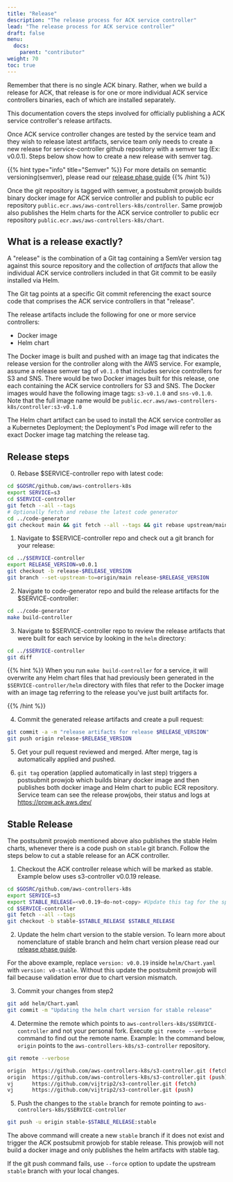 ```yaml
---
title: "Release"
description: "The release process for ACK service controller"
lead: "The release process for ACK service controller"
draft: false
menu:
  docs:
    parent: "contributor"
weight: 70
toc: true
---
```


Remember that there is no single ACK binary. Rather, when we build a release
for ACK, that release is for one or more individual ACK service controllers
binaries, each of which are installed separately.

This documentation covers the steps involved for officially publishing
a ACK service controller's release artifacts.

Once ACK service controller changes are tested by the service team and they wish to
release latest artifacts, service team only needs to create a new release for service-controller
github repository with a semver tag (Ex: v0.0.1).
Steps below show how to create a new release with semver tag.

{{% hint type="info" title="Semver" %}}
For more details on semantic versioning(semver), please read our [release phase guide](../../community/releases/)
{{% /hint %}}

Once the git repository is tagged with semver, a postsubmit prowjob builds binary
docker image for ACK service controller and publish to public ecr repository `public.ecr.aws/aws-controllers-k8s/controller`.
Same prowjob also publishes the Helm charts for the ACK service controller to
public ecr repository `public.ecr.aws/aws-controllers-k8s/chart`.

## What is a release exactly?

A "release" is the combination of a Git tag containing a SemVer version tag
against this source repository and the collection of *artifacts* that allow the
individual ACK service controllers included in that Git commit to be easily
installed via Helm.

The Git tag points at a specific Git commit referencing the exact source code
that comprises the ACK service controllers in that "release".

The release artifacts include the following for one or more service
controllers:

* Docker image
* Helm chart

The Docker image is built and pushed with an image tag that indicates the
release version for the controller along with the AWS service. For example,
assume a release semver tag of `v0.1.0` that includes service controllers for
S3 and SNS. There would be two Docker images built for this release, one each
containing the ACK service controllers for S3 and SNS. The Docker images would
have the following image tags: `s3-v0.1.0` and `sns-v0.1.0`. Note
that the full image name would be
`public.ecr.aws/aws-controllers-k8s/controller:s3-v0.1.0`

The Helm chart artifact can be used to install the ACK service controller as a
Kubernetes Deployment; the Deployment's Pod image will refer to the exact
Docker image tag matching the release tag.

## Release steps

0) Rebase $SERVICE-controller repo with latest code:
```bash
cd $GOSRC/github.com/aws-controllers-k8s
export SERVICE=s3
cd $SERVICE-controller
git fetch --all --tags
# Optionally fetch and rebase the latest code generator
cd ../code-generator
git checkout main && git fetch --all --tags && git rebase upstream/main
```

1) Navigate to $SERVICE-controller repo and check out a git branch for your release:
```bash
cd ../$SERVICE-controller
export RELEASE_VERSION=v0.0.1
git checkout -b release-$RELEASE_VERSION
git branch --set-upstream-to=origin/main release-$RELEASE_VERSION
```

2) Navigate to code-generator repo and build the release artifacts for the $SERVICE-controller:
```bash
cd ../code-generator
make build-controller
```


3) Navigate to $SERVICE-controller repo to review the release artifacts that were built for each service by looking in the `helm`
directory:
```bash
cd ../$SERVICE-controller
git diff
```

{{% hint %}}
When you run `make build-controller` for a service, it will overwrite any
Helm chart files that had previously been generated in the `$SERVICE-controller/helm`
directory with files that refer to the Docker image with an image tag
referring to the release you've just built artifacts for.

{{% /hint %}}

4) Commit the generated release artifacts and create a pull request:
```bash
git commit -a -m "release artifacts for release $RELEASE_VERSION"
git push origin release-$RELEASE_VERSION
```

5) Get your pull request reviewed and merged. After merge, tag is automatically applied and pushed.

6) `git tag` operation (applied automatically in last step) triggers a postsubmit prowjob which builds binary docker image and then publishes
both docker image and Helm chart to public ECR repository.
Service team can see the release prowjobs, their status and logs at https://prow.ack.aws.dev/

## Stable Release
The postsubmit prowjob mentioned above also publishes the stable Helm charts,
whenever there is a code push on `stable` git branch. Follow the steps below
to cut a stable release for an ACK controller.

1) Checkout the ACK controller release which will be marked as stable.
Example below uses s3-controller v0.0.19 release.
```bash
cd $GOSRC/github.com/aws-controllers-k8s
export SERVICE=s3
export STABLE_RELEASE=<v0.0.19-do-not-copy> #Update this tag for the specific controller
cd $SERVICE-controller
git fetch --all --tags
git checkout -b stable-$STABLE_RELEASE $STABLE_RELEASE
```

2) Update the helm chart version to the stable version. To learn more about
nomenclature of stable branch and helm chart version please read our
[release phase guide](../../community/releases/).

For the above example, replace `version: v0.0.19` inside `helm/Chart.yaml`
with `version: v0-stable`. Without this update the postsubmit prowjob will
fail because validation error due to chart version mismatch.

3) Commit your changes from step2
```bash
git add helm/Chart.yaml
git commit -m "Updating the helm chart version for stable release"
```

4) Determine the remote which points to `aws-controllers-k8s/$SERVICE-controller`
and not your personal fork. Execute `git remote --verbose` command to find out the
remote name. Example: In the command below, `origin` points to the
`aws-controllers-k8s/s3-controller` repository.

```bash
git remote --verbose

origin  https://github.com/aws-controllers-k8s/s3-controller.git (fetch)
origin  https://github.com/aws-controllers-k8s/s3-controller.git (push)
vj      https://github.com/vijtrip2/s3-controller.git (fetch)
vj      https://github.com/vijtrip2/s3-controller.git (push)
```

5) Push the changes to the `stable` branch for remote pointing to
`aws-controllers-k8s/$SERVICE-controller`
```bash
git push -u origin stable-$STABLE_RELEASE:stable
```
The above command will create a new `stable` branch if it does not exist
and trigger the ACK postsubmit prowjob for stable release. This prowjob will
not build a docker image and only publishes the helm artifacts with stable tag.

If the git push command fails, use `--force` option to update the upstream
`stable` branch with your local changes.

